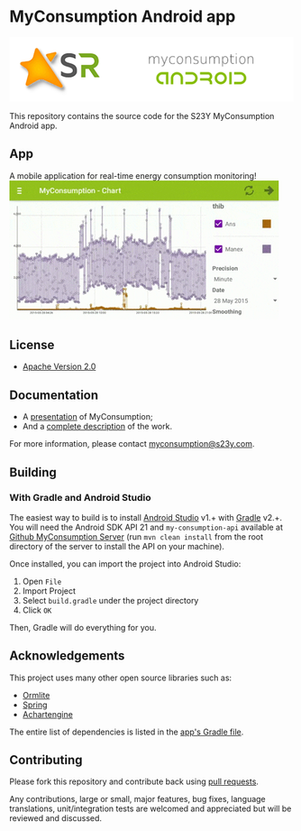# MyConsumption Android app

[![MyConsumption Android](https://raw.githubusercontent.com/S23Y/myconsumption-android/master/banner-myconsumption-android%20v2.png)](http://s23y.org)

This repository contains the source code for the S23Y MyConsumption Android app.

## App
A mobile application for real-time energy consumption monitoring!
![Demo](https://raw.githubusercontent.com/S23Y/myconsumption-android/master/demo-myconsumption.gif)

## License

* [Apache Version 2.0](http://www.apache.org/licenses/LICENSE-2.0.html)

## Documentation

* A [presentation](https://github.com/S23Y/myconsumption-server/blob/master/doc/presentation.pdf) of MyConsumption;
* And a [complete description](https://github.com/S23Y/myconsumption-server/blob/master/doc/report.pdf) of the work.

For more information, please contact <myconsumption@s23y.com>.

## Building

### With Gradle and Android Studio

The easiest way to build is to install [Android Studio](https://developer.android.com/sdk/index.html) v1.+
with [Gradle](https://www.gradle.org/) v2.+. You will need the Android SDK API 21 and `my-consumption-api` available at [Github MyConsumption Server](https://github.com/S23Y/myconsumption-server/) (run `mvn clean install` from the root directory of the server to install the API on your machine).

Once installed, you can import the project into Android Studio:

1. Open `File`
2. Import Project
3. Select `build.gradle` under the project directory
4. Click `OK`

Then, Gradle will do everything for you.

## Acknowledgements

This project uses many other open source libraries such as:

* [Ormlite](https://github.com/j256/ormlite-android)
* [Spring](https://github.com/spring-projects/spring-framework)
* [Achartengine](https://code.google.com/p/achartengine/)

The entire list of dependencies
is listed in the [app's Gradle file](https://github.com/S23Y/myconsumption-android/blob/master/app/build.gradle).

## Contributing

Please fork this repository and contribute back using
[pull requests](https://github.com/S23Y/myconsumption-android/pulls).

Any contributions, large or small, major features, bug fixes, language translations, 
unit/integration tests are welcomed and appreciated
but will be reviewed and discussed.
